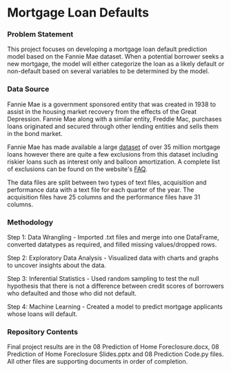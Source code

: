 # Mortgage Loan Defaults

<h3>Problem Statement</h3>
<p>This project focuses on developing a mortgage loan default prediction model based on the Fannie Mae dataset. When a potential borrower seeks a new mortgage, the model will either categorize the loan as a likely default or non-default based on several variables to be determined by the model.</p>

<h3>Data Source</h3>
<p>Fannie Mae is a government sponsored entity that was created in 1938 to assist in the housing market recovery from the effects of the Great Depression. Fannie Mae along with a similar entity, Freddie Mac, purchases loans originated and secured through other lending entities and sells them in the bond market.
  
Fannie Mae has made available a large [dataset](https://www.fanniemae.com/portal/funding-the-market/data/loan-performance-data.html) of over 35 million mortgage loans however there are quite a few exclusions from this dataset including riskier loans such as interest only and balloon amortization. A complete list of exclusions can be found on the website's [FAQ](https://loanperformancedata.fanniemae.com/lppub-docs/FNMA_SF_Loan_Performance_FAQs.pdf).

The data files are split between two types of text files, acquisition and performance data with a text file for each quarter of the year. The acquisition files have 25 columns and the performance files have 31 columns.
</p>

<h3>Methodology</h3>

Step 1: Data Wrangling - Imported .txt files and merge into one DataFrame, converted datatypes as required, and filled missing values/dropped rows.

Step 2: Exploratory Data Analysis - Visualized data with charts and graphs to uncover insights about the data.

Step 3: Inferential Statistics - Used random sampling to test the null hypothesis that there is not a difference between credit scores of borrowers who defaulted and those who did not default.

Step 4: Machine Learning - Created a model to predict mortgage applicants whose loans will default.

<h3>Repository Contents</h3>
<p>Final project results are in the 08 Prediction of Home Foreclosure.docx, 08 Prediction of Home Foreclosure Slides.pptx and 08 Prediction Code.py files. All other files are supporting documents in order of completion.</p>
